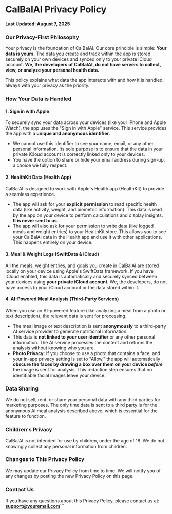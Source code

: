 # CalBalAI Privacy Policy

**Last Updated: August 7, 2025**

### Our Privacy-First Philosophy

Your privacy is the foundation of CalBalAI. Our core principle is simple: **Your data is yours.** The data you create and track within the app is stored securely on your own devices and synced only to your private iCloud account. **We, the developers of CalBalAI, do not have servers to collect, view, or analyze your personal health data.**

This policy explains what data the app interacts with and how it is handled, always with your privacy as the priority.

### How Your Data is Handled

#### **1. Sign in with Apple**

To securely sync your data across your devices (like your iPhone and Apple Watch), the app uses the "Sign in with Apple" service. This service provides the app with a **unique and anonymous identifier**.

*   We cannot use this identifier to see your name, email, or any other personal information. Its sole purpose is to ensure that the data in your private iCloud account is correctly linked only to your devices.
*   You have the option to share or hide your email address during sign-up, a choice we fully respect.

#### **2. HealthKit Data (Health App)**

CalBalAI is designed to work with Apple's Health app (HealthKit) to provide a seamless experience.

*   The app will ask for your **explicit permission** to read specific health data (like activity, weight, and biometric information). This data is read by the app on your device to perform calculations and display insights. **It is never sent to us.**
*   The app will also ask for your permission to write data (like logged meals and weight entries) to your HealthKit store. This allows you to see your CalBalAI data in the Health app and use it with other applications. This happens entirely on your device.

#### **3. Meal & Weight Logs (SwiftData & iCloud)**

All the meals, weight entries, and goals you create in CalBalAI are stored locally on your device using Apple's SwiftData framework. If you have iCloud enabled, this data is automatically and securely synced between your devices using **your private iCloud account**. We, the developers, do not have access to your iCloud account or the data stored within it.

#### **4. AI-Powered Meal Analysis (Third-Party Services)**

When you use an AI-powered feature (like analyzing a meal from a photo or text description), the relevant data is sent for processing.

*   The meal image or text description is sent **anonymously** to a third-party AI service provider to generate nutritional information.
*   This data is **not linked to your user identifier** or any other personal information. The AI service processes the content and returns the analysis without knowing who you are.
*   **Photo Privacy:** If you choose to use a photo that contains a face, and your in-app privacy setting is set to "Allow," the app will automatically **obscure the faces by drawing a box over them on your device *before*** the image is sent for analysis. This redaction step ensures that no identifiable facial images leave your device.

### Data Sharing

We do not sell, rent, or share your personal data with any third parties for marketing purposes. The only time data is sent to a third party is for the anonymous AI meal analysis described above, which is essential for the feature to function.

### Children's Privacy

CalBalAI is not intended for use by children, under the age of 18. We do not knowingly collect any personal information from children.

### Changes to This Privacy Policy

We may update our Privacy Policy from time to time. We will notify you of any changes by posting the new Privacy Policy on this page.

### Contact Us

If you have any questions about this Privacy Policy, please contact us at: **support@youremail.com**```
